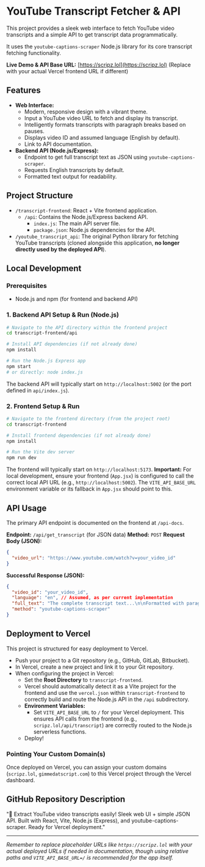 # YouTube Transcript Fetcher & API

This project provides a sleek web interface to fetch YouTube video transcripts and a simple API to get transcript data programmatically.

It uses the `youtube-captions-scraper` Node.js library for its core transcript fetching functionality.

**Live Demo & API Base URL:** [https://scripz.lol](https://scripz.lol) (Replace with your actual Vercel frontend URL if different)

## Features

*   **Web Interface:**
    *   Modern, responsive design with a vibrant theme.
    *   Input a YouTube video URL to fetch and display its transcript.
    *   Intelligently formats transcripts with paragraph breaks based on pauses.
    *   Displays video ID and assumed language (English by default).
    *   Link to API documentation.
*   **Backend API (Node.js/Express):**
    *   Endpoint to get full transcript text as JSON using `youtube-captions-scraper`.
    *   Requests English transcripts by default.
    *   Formatted text output for readability.

## Project Structure

*   `/transcript-frontend`: React + Vite frontend application.
    *   `/api`: Contains the Node.js/Express backend API.
        *   `index.js`: The main API server file.
        *   `package.json`: Node.js dependencies for the API.
*   `/youtube_transcript_api`: The original Python library for fetching YouTube transcripts (cloned alongside this application, **no longer directly used by the deployed API**).

## Local Development

### Prerequisites

*   Node.js and npm (for frontend and backend API)

### 1. Backend API Setup & Run (Node.js)

```bash
# Navigate to the API directory within the frontend project
cd transcript-frontend/api

# Install API dependencies (if not already done)
npm install

# Run the Node.js Express app
npm start 
# or directly: node index.js
```

The backend API will typically start on `http://localhost:5002` (or the port defined in `api/index.js`).

### 2. Frontend Setup & Run

```bash
# Navigate to the frontend directory (from the project root)
cd transcript-frontend

# Install frontend dependencies (if not already done)
npm install

# Run the Vite dev server
npm run dev
```

The frontend will typically start on `http://localhost:5173`. 
**Important:** For local development, ensure your frontend (`App.jsx`) is configured to call the correct local API URL (e.g., `http://localhost:5002`). The `VITE_API_BASE_URL` environment variable or its fallback in `App.jsx` should point to this.

## API Usage

The primary API endpoint is documented on the frontend at `/api-docs`.

**Endpoint:** `/api/get_transcript` (for JSON data)
**Method:** `POST`
**Request Body (JSON):**
```json
{
  "video_url": "https://www.youtube.com/watch?v=your_video_id"
}
```
**Successful Response (JSON):**
```json
{
  "video_id": "your_video_id",
  "language": "en", // Assumed, as per current implementation
  "full_text": "The complete transcript text...\n\nFormatted with paragraph breaks...",
  "method": "youtube-captions-scraper"
}
```

## Deployment to Vercel

This project is structured for easy deployment to Vercel.

*   Push your project to a Git repository (e.g., GitHub, GitLab, Bitbucket).
*   In Vercel, create a new project and link it to your Git repository.
*   When configuring the project in Vercel:
    *   Set the **Root Directory** to `transcript-frontend`.
    *   Vercel should automatically detect it as a Vite project for the frontend and use the `vercel.json` within `transcript-frontend` to correctly build and route the Node.js API in the `/api` subdirectory.
    *   **Environment Variables:**
        *   Set `VITE_API_BASE_URL` to `/` for your Vercel deployment. This ensures API calls from the frontend (e.g., `scripz.lol/api/transcript`) are correctly routed to the Node.js serverless functions.
    *   Deploy!

### Pointing Your Custom Domain(s)

Once deployed on Vercel, you can assign your custom domains (`scripz.lol`, `gimmedatscript.com`) to this Vercel project through the Vercel dashboard.

## GitHub Repository Description

"🎤 Extract YouTube video transcripts easily! Sleek web UI + simple JSON API. Built with React, Vite, Node.js (Express), and youtube-captions-scraper. Ready for Vercel deployment."

--- 

*Remember to replace placeholder URLs like `https://scripz.lol` with your actual deployed URLs if needed in documentation, though using relative paths and `VITE_API_BASE_URL=/` is recommended for the app itself.*
